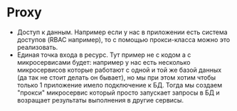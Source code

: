 # Proxy

- Доступ к данным. Например если у нас в приложении есть система доступов (RBAC например), то с помощью прокси-класса можно это реализовать.
- Единая точка входа в ресурс. Тут пример не с кодом а с микросервисами будет: например у нас есть несколько микросервисов которые работают с одной и той же базой данных (да так не стоит делать он бывает), но мы при этом хотим чтобы только 1 приложение имело подключение к БД. Тогда мы создаем "прокси" микросервис который просто запускает запросы в БД и возращает результаты выполнения в другие сервисы.